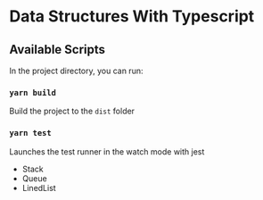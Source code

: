 # Data Structures With Typescript

## Available Scripts

In the project directory, you can run:

### `yarn build`

Build the project to the `dist` folder

### `yarn test`

Launches the test runner in the watch mode with jest

- Stack
- Queue
- LinedList
